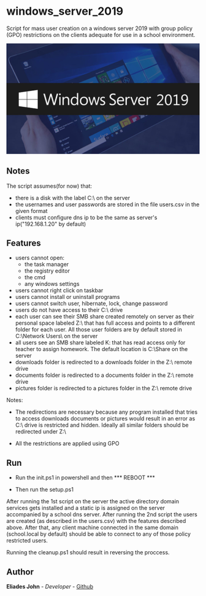 # windows_server_2019

Script for mass user creation on a windows server 2019 with group policy (GPO) restrictions on the clients adequate for use in a school environment.

![Image of website](https://github.com/johneliades/windows_server_2019/blob/master/image.png)

## Notes

The script assumes(for now) that:

* there is a disk with the label C:\ on the server
* the usernames and user passwords are stored in the file users.csv in the given format
* clients must configure dns ip to be the same as server's ip("192.168.1.20" by default)

## Features

* users cannot open:
  * the task manager
  * the registry editor
  * the cmd
  * any windows settings
* users cannot right click on taskbar
* users cannot install or uninstall programs
* users cannot switch user, hibernate, lock, change password
* users do not have access to their C:\ drive
* each user can see their SMB share created remotely on server as their personal space labeled Z:\ that has full access and points to a different folder for each user. All those user folders are by default stored in C:\Network Users\ on the server
* all users see an SMB share labeled K\: that has read access only for teacher to assign homework. The default location is C:\Share on the server
* downloads folder is redirected to a downloads folder in the Z:\ remote drive
* documents folder is redirected to a documents folder in the Z:\ remote drive
* pictures folder is redirected to a pictures folder in the Z:\ remote drive

Notes: 

* The redirections are necessary because any program installed that tries to access downloads documents or pictures would result in an error as C:\ drive is restricted and hidden. Ideally all similar folders should be redirected under Z:\

* All the restrictions are applied using GPO

## Run

- Run the init.ps1 in powershell and then *** REBOOT ***

- Then run the setup.ps1

 After running the 1st script on the server the active directory domain services gets installed and a static ip is assigned on the server accompanied by a school dns server. After running the 2nd script the users are created (as described in the users.csv) with the features described above. After that, any client machine connected in the same domain (school.local by default) should be able to connect to any of those policy restricted users.

Running the cleanup.ps1 should result in reversing the proccess.

## Author

**Eliades John** - *Developer* - [Github](https://github.com/johneliades)
